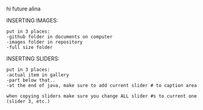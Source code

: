 hi future alina

INSERTING IMAGES:

    put in 3 places:
    -github folder in documents on computer
    -images folder in repository
    -full size folder

INSERTING SLIDERS:

    put in 3 places:
    -actual item in gallery
    -part below that..
    -at the end of java, make sure to add current slider # to caption area 
    
    when copying sliders make sure you change ALL slider #s to current one (slider 3, etc.)
